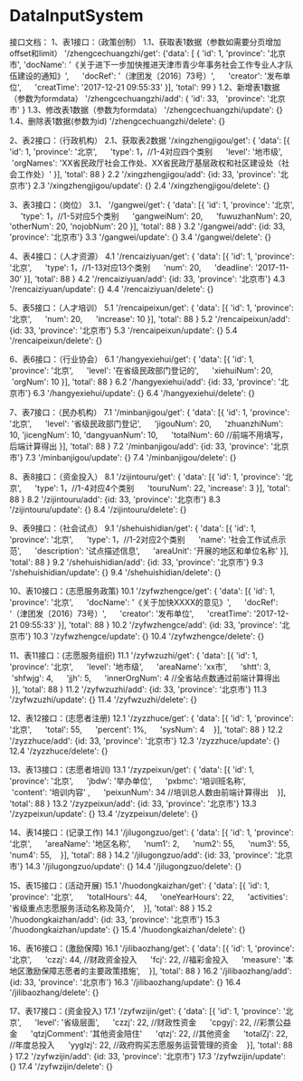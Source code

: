 # DataInputSystem
接口文档：
1、表1接口：（政策创制）
1.1、获取表1数据（参数如需要分页增加offset和limit）
'/zhengcechuangzhi/get': 
{'data': [
    {
      'id': 1,
  		'province': '北京市',
      'docName': '《关于进下一步加快推进天津市青少年事务社会工作专业人才队伍建设的通知》',
      'docRef': '（津团发〔2016〕73号）',
      'creator': '发布单位',
      'creatTime': '2017-12-21 09:55:33'
  	}],
    'total': 99
 }
1.2、新增表1数据（参数为formdata）
'/zhengcechuangzhi/add': {
    'id': 33,
    'province': '北京市'
  }
1.3、修改表1数据（参数为formdata）
  '/zhengcechuangzhi/update': {}
1.4、删除表1数据(参数为id)
  '/zhengcechuangzhi/delete': {}
  
2、表2接口：（行政机构）
2.1、获取表2数据
  '/xingzhengjigou/get': {
    'data': [{
      'id': 1,
      'province': '北京',
      'type': 1，//1-4对应四个类别
      'level': '地市级',
      'orgNames': 'XX省民政厅社会工作处、XX省民政厅基层政权和社区建设处（社会工作处）'
    }],
    'total': 88
}
2.2 '/xingzhengjigou/add': {id: 33, 'province': '北京市'}
2.3 '/xingzhengjigou/update': {}
2.4 '/xingzhengjigou/delete': {}

3、表3接口：（岗位）
3.1、 '/gangwei/get': {
    'data': [{
      'id': 1,
      'province': '北京',
      'type': 1，//1-5对应5个类别
      'gangweiNum': 20,
      'fuwuzhanNum': 20,
      'otherNum': 20,
      'nojobNum': 20
    }],
    'total': 88
}
3.2 '/gangwei/add': {id: 33, 'province': '北京市'}
3.3 '/gangwei/update': {}
3.4 '/gangwei/delete': {}

4、表4接口：（人才资源）
4.1 '/rencaiziyuan/get': {
    'data': [{
      'id': 1,
      'province': '北京',
      'type': 1，//1-13对应13个类别
      'num': 20,
      'deadline': '2017-11-30'
    }],
    'total': 88
}
4.2 '/rencaiziyuan/add': {id: 33, 'province': '北京市'}
4.3 '/rencaiziyuan/update': {}
4.4 '/rencaiziyuan/delete': {}

5、表5接口：（人才培训）
5.1 '/rencaipeixun/get': {
    'data': [{
      'id': 1,
      'province': '北京',
      'num': 20,
      'increase': 10
    }],
    'total': 88
}
5.2 '/rencaipeixun/add': {id: 33, 'province': '北京市'}
5.3 '/rencaipeixun/update': {}
5.4 '/rencaipeixun/delete': {}

6、表6接口：（行业协会）
6.1 '/hangyexiehui/get': {
    'data': [{
      'id': 1,
      'province': '北京',
      'level': '在省级民政部门登记的',
      'xiehuiNum': 20,
      'orgNum': 10
    }],
    'total': 88
}
6.2 '/hangyexiehui/add': {id: 33, 'province': '北京市'}
6.3 '/hangyexiehui/update': {}
6.4 '/hangyexiehui/delete': {}

7、表7接口：（民办机构）
7.1 '/minbanjigou/get': {
    'data': [{
      'id': 1,
      'province': '北京',
      'level': '省级民政部门登记',
      'jigouNum': 20,
      'zhuanzhiNum': 10,
      'jicengNum': 10,
      'dangyuanNum': 10,
      'totalNum': 60 //前端不用填写，后端计算得出
    }],
    'total': 88
}
7.2 '/minbanjigou/add': {id: 33, 'province': '北京市'}
7.3 '/minbanjigou/update': {}
7.4 '/minbanjigou/delete': {}

8、表8接口：（资金投入）
8.1 '/zijintouru/get': {
    'data': [{
      'id': 1,
      'province': '北京',
      'type': 1，//1-4对应4个类别
      'touruNum': 22,
      'increase': 3
    }],
    'total': 88
}
8.2 '/zijintouru/add': {id: 33, 'province': '北京市'}
8.3 '/zijintouru/update': {}
8.4 '/zijintouru/delete': {}

9、表9接口：（社会试点）
9.1 '/shehuishidian/get': {
    'data': [{
      'id': 1,
      'province': '北京',
      'type': 1，//1-2对应2个类别
      'name': '社会工作试点示范',
      'description': '试点描述信息',
      'areaUnit': '开展的地区和单位名称'
    }],
    'total': 88
}
9.2 '/shehuishidian/add': {id: 33, 'province': '北京市'}
9.3 '/shehuishidian/update': {}
9.4 '/shehuishidian/delete': {}

10、表10接口：(志愿服务政策)
10.1 '/zyfwzhengce/get': {
    'data': [{
      'id': 1,
      'province': '北京',
      'docName': '《关于加快XXXX的意见》',
      'docRef': '（津团发〔2016〕73号）',
      'creator': '发布单位',
      'creatTime': '2017-12-21 09:55:33'
    }],
    'total': 88
}
10.2 '/zyfwzhengce/add': {id: 33, 'province': '北京市'}
10.3 '/zyfwzhengce/update': {}
10.4 '/zyfwzhengce/delete': {}

11、表11接口：(志愿服务组织)
11.1 '/zyfwzuzhi/get': {
    'data': [{
      'id': 1,
      'province': '北京',
      'level': '地市级',
      'areaName': 'xx市',
      'shtt': 3,
      'shfwjg': 4,
      'jjh': 5,
      'innerOrgNum': 4 //全省站点数通过前端计算得出
    }],
    'total': 88
}
11.2 '/zyfwzuzhi/add': {id: 33, 'province': '北京市'}
11.3 '/zyfwzuzhi/update': {}
11.4 '/zyfwzuzhi/delete': {}

12、表12接口：(志愿者注册)
12.1 '/zyzzhuce/get': {
    'data': [{
      'id': 1,
      'province': '北京',
      'total': 55,
      'percent': 1%,
      'sysNum': 4
    }],
    'total': 88
}
12.2 '/zyzzhuce/add': {id: 33, 'province': '北京市'}
12.3 '/zyzzhuce/update': {}
12.4 '/zyzzhuce/delete': {}

13、表13接口：(志愿者培训)
13.1 '/zyzpeixun/get': {
    'data': [{
      'id': 1,
      'province': '北京',
      'jbdw': '举办单位',
      'pxbmc': '培训班名称',
      'content': '培训内容' ,
      'peixunNum': 34 //培训总人数由前端计算得出
    }],
    'total': 88
}
13.2 '/zyzpeixun/add': {id: 33, 'province': '北京市'}
13.3 '/zyzpeixun/update': {}
13.4 '/zyzpeixun/delete': {}

14、表14接口：(记录工作)
14.1 '/jilugongzuo/get': {
    'data': [{
      'id': 1,
      'province': '北京',
      'areaName': '地区名称',
      'num1': 2,
      'num2': 55,
      'num3': 55,
      'num4': 55,
    }],
    'total': 88
}
14.2 '/jilugongzuo/add': {id: 33, 'province': '北京市'}
14.3 '/jilugongzuo/update': {}
14.4 '/jilugongzuo/delete': {}

15、表15接口：(活动开展)
15.1 '/huodongkaizhan/get': {
    'data': [{
      'id': 1,
      'province': '北京',
      'totalHours': 44,
      'oneYearHours': 22,
      'activities': '省级重点志愿服务活动名称及简介',
    }],
    'total': 88
}
15.2 '/huodongkaizhan/add': {id: 33, 'province': '北京市'}
15.3 '/huodongkaizhan/update': {}
15.4 '/huodongkaizhan/delete': {}

16、表16接口：(激励保障)
16.1 '/jilibaozhang/get': {
    'data': [{
      'id': 1,
      'province': '北京',
      'czzj': 44, //财政资金投入
      'fcj': 22, //福彩金投入
      'measure': '本地区激励保障志愿者的主要政策措施',
    }],
    'total': 88
}
16.2 '/jilibaozhang/add': {id: 33, 'province': '北京市'}
16.3 '/jilibaozhang/update': {}
16.4 '/jilibaozhang/delete': {}

17、表17接口：(资金投入)
17.1 '/zyfwzijin/get': {
    'data': [{
      'id': 1,
      'province': '北京',
      'level': '省级层面',
      'czzj': 22, //财政性资金
      'cpgyj': 22, //彩票公益金
      'qtzjComment': '其他资金陪住'
      'qtzj': 22, //其他资金
      'totalZj': 22, //年度总投入
      'yyglzj': 22, //政府购买志愿服务运营管理的资金
    }],
    'total': 88
}
17.2 '/zyfwzijin/add': {id: 33, 'province': '北京市'}
17.3 '/zyfwzijin/update': {}
17.4 '/zyfwzijin/delete': {}



